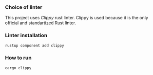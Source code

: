 ### Choice of linter
This project uses *Clippy* rust linter.
Clippy is used because it is the only official and standartized Rust linter.

### Linter installation
```bash
rustup component add clippy
```

### How to run
```bash
cargo clippy
```